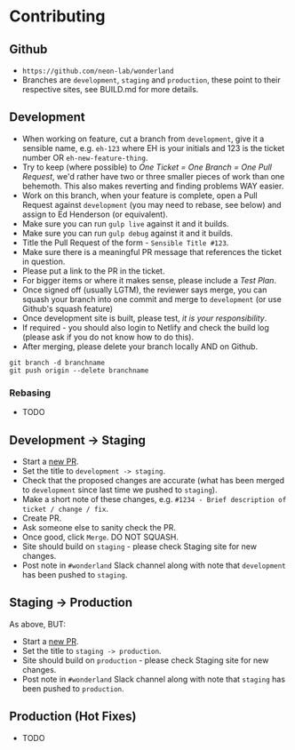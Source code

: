 # Contributing

## Github

- `https://github.com/neon-lab/wonderland`
- Branches are `development`, `staging` and `production`, these point to their respective sites, see BUILD.md for more details.

## Development

- When working on feature, cut a branch from `development`, give it a sensible name, e.g. `eh-123` where EH is your initials and 123 is the ticket number OR `eh-new-feature-thing`.
- Try to keep (where possible) to *One Ticket = One Branch = One Pull Request*, we'd rather have two or three smaller pieces of work than one behemoth. This also makes reverting and finding problems WAY easier.
- Work on this branch, when your feature is complete, open a Pull Request against `development` (you may need to rebase, see below) and assign to Ed Henderson (or equivalent).
- Make sure you can run `gulp live` against it and it builds.
- Make sure you can run `gulp debug` against it and it builds.
- Title the Pull Request of the form - `Sensible Title #123`.
- Make sure there is a meaningful PR message that references the ticket in question.
- Please put a link to the PR in the ticket.
- For bigger items or where it makes sense, please include a *Test Plan*.
- Once signed off (usually LGTM), the reviewer says merge, you can squash your branch into one commit and merge to `development` (or use Github's squash feature)
- Once development site is built, please test, *it is your responsibility*.
- If required - you should also login to Netlify and check the build log (please ask if you do not know how to do this).
- After merging, please delete your branch locally AND on Github.

```
git branch -d branchname
git push origin --delete branchname
```

### Rebasing

- TODO

## Development -> Staging

- Start a [new PR](https://github.com/neon-lab/wonderland/compare/staging...development).
- Set the title to `development -> staging`.
- Check that the proposed changes are accurate (what has been merged to `development` since last time we pushed to `staging`).
- Make a short note of these changes, e.g. `#1234 - Brief description of ticket / change / fix`.
- Create PR.
- Ask someone else to sanity check the PR.
- Once good, click `Merge`. DO NOT SQUASH.
- Site should build on `staging` - please check Staging site for new changes.
- Post note in `#wonderland` Slack channel along with note that `development` has been pushed to `staging`.

## Staging -> Production

As above, BUT:

- Start a [new PR](https://github.com/neon-lab/wonderland/compare/production...staging).
- Set the title to `staging -> production`.
- Site should build on `production` - please check Staging site for new changes.
- Post note in `#wonderland` Slack channel along with note that `staging` has been pushed to `production`.

## Production (Hot Fixes)

- TODO

